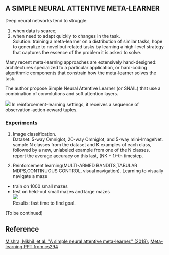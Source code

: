 A SIMPLE NEURAL ATTENTIVE META-LEARNER
---------
Deep neural networks tend to struggle:   
1. when data is scarce;  
2. when need to adapt quickly to changes in the task.  
Solution: training a meta-learner on a distribution of similar tasks, hope to generalize to novel but related
tasks by learning a high-level strategy that captures the essence of the problem it is asked to solve.

Many recent meta-learning approaches are extensively hand-designed:   
architectures specialized to a particular application, or hard-coding algorithmic components that constrain how the meta-learner solves the task. 

The author propose Simple Neural AttentIve Learner (or SNAIL) that use a combination of convolutions and soft attention layers. 

![](https://lilianweng.github.io/lil-log/assets/images/snail.png)
In reinforcement-learning settings, it receives a sequence of observation-action-reward tuples.

### Experiments
1. Image classification.  
Dataset: 5-way Omniglot, 20-way Omniglot, and 5-way mini-ImageNet. 
sample N classes from the dataset and K examples of each class, followed by a new, unlabeled example from one of the N classes.  
report the average accuracy on this last, (NK + 1)-th timestep. 

2. Reinforcement learning(MULTI-ARMED BANDITS,TABULAR MDPS,CONTINUOUS CONTROL, visual navigation).
Learning to visually navigate a maze  
- train on 1000 small mazes  
- test on held-out small mazes and large mazes   
![](https://encrypted-tbn0.gstatic.com/images?q=tbn:ANd9GcTh57tTx4aXbu1rY8lPi5QzHjbLoqNqYS1nkoY_2QDcyqWk-QSiWw)  
Results: fast time to find goal.

(To be continued)

Reference
----
[Mishra, Nikhil, et al. "A simple neural attentive meta-learner." (2018).](https://arxiv.org/pdf/1707.03141.pdf)
[Meta-learning PPT from cs294](http://rail.eecs.berkeley.edu/deeprlcourse/static/slides/lec-20.pdf)
